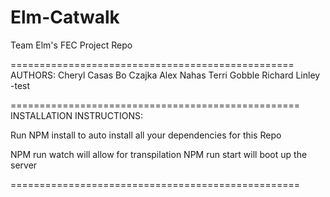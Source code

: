 # Elm-Catwalk
Team Elm's FEC Project Repo

=================================================
AUTHORS:
Cheryl Casas
Bo Czajka
Alex Nahas
Terri Gobble
Richard Linley -test


==================================================
INSTALLATION INSTRUCTIONS:

Run NPM install to auto install all your dependencies for this Repo

NPM run watch will allow for transpilation
NPM run start will boot up the server

==================================================